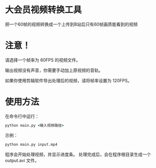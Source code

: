 # 大会员视频转换工具
把一个60帧的视频转换成一个上传到B站后只有60帧画质能看到的视频

# 注意！
请选择一个帧率为 60FPS 的视频文件。

输出视频没有声音，你需要手动加上原视频的音轨。

如果你使用剪辑软件导出处理后的视频，请将帧率设置为 120FPS。



# 使用方法
在命令行中运行：

```cmd
python main.py <输入视频路径>
```

示例：

```cmd
python main.py input.mp4 
```

程序会开始处理视频，并显示进度条。
处理完成后，会在程序根目录生成一个 output.avi 文件。
